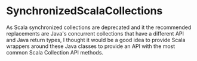 # SynchronizedScalaCollections

As Scala synchronized collections are deprecated and it the recommended replacements are Java's concurrent collections that have a different API and Java return types,
I thought it would be a good idea to provide Scala wrappers around these Java classes to provide an API with the most common Scala Collection API methods.
